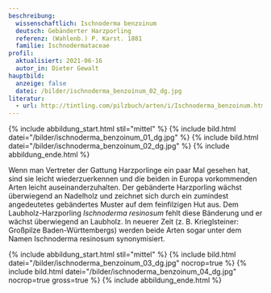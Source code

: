 ```yaml
---
beschreibung:
  wissenschaftlich: Ischnoderma benzoinum
  deutsch: Gebänderter Harzporling
  referenz: (Wahlenb.) P. Karst. 1881
  familie: Ischnodermataceae
profil:
  aktualisiert: 2021-06-16
  autor_in: Dieter Gewalt
hauptbild:
  anzeige: false
  datei: /bilder/ischnoderma_benzoinum_02_dg.jpg
literatur:
  - url: http://tintling.com/pilzbuch/arten/i/Ischnoderma_benzoinum.html
---
```

{% include abbildung_start.html stil="mittel" %}
{% include bild.html datei="/bilder/ischnoderma_benzoinum_01_dg.jpg" %}
{% include bild.html datei="/bilder/ischnoderma_benzoinum_02_dg.jpg" %}
{% include abbildung_ende.html %}

Wenn man Vertreter der Gattung Harzporlinge ein paar Mal gesehen hat, sind sie leicht wiederzuerkennen und die beiden in Europa vorkommenden Arten leicht auseinanderzuhalten. Der gebänderte Harzporling wächst überwiegend an Nadelholz und zeichnet sich durch ein zumindest angedeutetes gebändertes Muster auf dem feinfilzigen Hut aus. Dem Laubholz-Harzporling *Ischnoderma resinosum* fehlt diese Bänderung und er wächst überwiegend an Laubholz. In neuerer Zeit (z. B. Krieglsteiner: Großpilze Baden-Württembergs) werden beide Arten sogar unter dem Namen Ischnoderma resinosum synonymisiert.

{% include abbildung_start.html stil="mittel" %}
{% include bild.html datei="/bilder/ischnoderma_benzoinum_03_dg.jpg" nocrop=true %}
{% include bild.html datei="/bilder/ischnoderma_benzoinum_04_dg.jpg" nocrop=true gross=true %}
{% include abbildung_ende.html %}